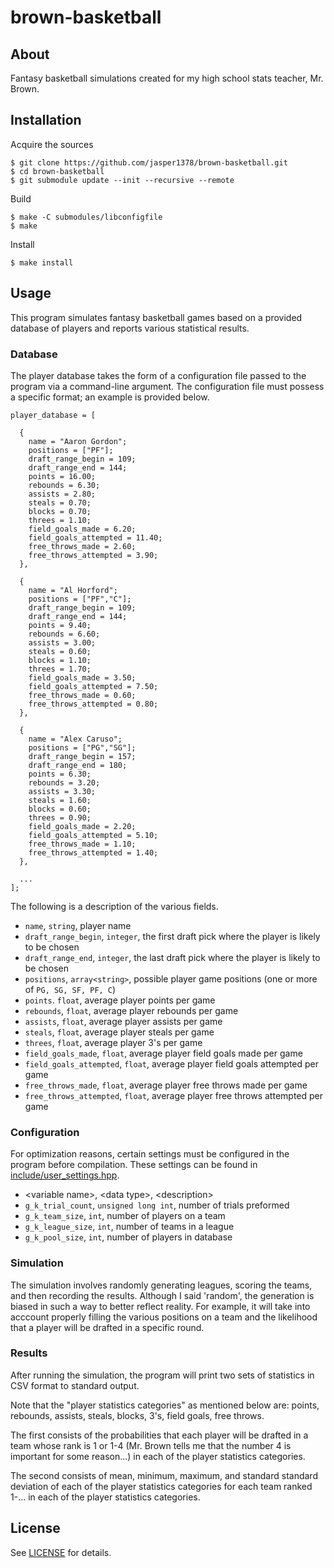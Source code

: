 # brown-basketball

## About

Fantasy basketball simulations created for my high school stats teacher, Mr. Brown.

<!---
Please note that I know nothing about basketball.
--->

## Installation

Acquire the sources
```
$ git clone https://github.com/jasper1378/brown-basketball.git
$ cd brown-basketball
$ git submodule update --init --recursive --remote
```
Build
```
$ make -C submodules/libconfigfile
$ make
```
Install
```
$ make install
```

## Usage

This program simulates fantasy basketball games based on a provided database of players and reports various statistical results.

### Database

The player database takes the form of a configuration file passed to the program via a command-line argument. The configuration file must possess a specific format; an example is provided below.
```
player_database = [

  {
    name = "Aaron Gordon";
    positions = ["PF"];
    draft_range_begin = 109;
    draft_range_end = 144;
    points = 16.00;
    rebounds = 6.30;
    assists = 2.80;
    steals = 0.70;
    blocks = 0.70;
    threes = 1.10;
    field_goals_made = 6.20;
    field_goals_attempted = 11.40;
    free_throws_made = 2.60;
    free_throws_attempted = 3.90;
  },

  {
    name = "Al Horford";
    positions = ["PF","C"];
    draft_range_begin = 109;
    draft_range_end = 144;
    points = 9.40;
    rebounds = 6.60;
    assists = 3.00;
    steals = 0.60;
    blocks = 1.10;
    threes = 1.70;
    field_goals_made = 3.50;
    field_goals_attempted = 7.50;
    free_throws_made = 0.60;
    free_throws_attempted = 0.80;
  },

  {
    name = "Alex Caruso";
    positions = ["PG","SG"];
    draft_range_begin = 157;
    draft_range_end = 180;
    points = 6.30;
    rebounds = 3.20;
    assists = 3.30;
    steals = 1.60;
    blocks = 0.60;
    threes = 0.90;
    field_goals_made = 2.20;
    field_goals_attempted = 5.10;
    free_throws_made = 1.10;
    free_throws_attempted = 1.40;
  },

  ...
];
```
The following is a description of the various fields.
- `name`, `string`, player name
- `draft_range_begin`, `integer`, the first draft pick where the player is likely to be chosen
- `draft_range_end`, `integer`, the last draft pick where the player is likely to be chosen
- `positions`, `array<string>`, possible player game positions (one or more of `PG, SG, SF, PF, C`)
- `points`. `float`, average player points per game
- `rebounds`, `float`, average player rebounds per game
- `assists`, `float`, average player assists per game
- `steals`, `float`, average player steals per game
- `threes`, `float`, average player 3's per game
- `field_goals_made`, `float`, average player field goals made per game
- `field_goals_attempted`, `float`, average player field goals attempted per game
- `free_throws_made`, `float`, average player free throws made per game
- `free_throws_attempted`, `float`, average player free throws attempted per game

<!---
If perhaps you are storing player statistics in a spreadsheet, a CSV (or rather tab-separated) file in the format below can be easily converted to the configuration file format using the Vim macro specified in [vim_macro_format_database.txt](vim_macro_format_database.txt).
```
name	positions	draft_range_begin	draft_range_end	points	rebounds	assists	steals	blocks	threes	field_goals_made	field_goals_attempted	free_throws_made	free_throws_attempted
Aaron Gordon	PF	109	144	16.00	6.30	2.80	0.70	0.70	1.10	6.20	11.40	2.60	3.90
Al Horford	PF,C	109	144	9.40	6.60	3.00	0.60	1.10	1.70	3.50	7.50	0.60	0.80
Alex Caruso	PG,SG	157	180	6.30	3.20	3.30	1.60	0.60	0.90	2.20	5.10	1.10	1.40
...
```
--->

### Configuration

For optimization reasons, certain settings must be configured in the program before compilation. These settings can be found in [include/user_settings.hpp](user_settings.hpp).
- \<variable name\>, \<data type\>, \<description\>
- `g_k_trial_count`, `unsigned long int`, number of trials preformed
- `g_k_team_size`, `int`, number of players on a team
- `g_k_league_size`, `int`, number of teams in a league
- `g_k_pool_size`, `int`, number of players in database

### Simulation

The simulation involves randomly generating leagues, scoring the teams, and then recording the results. Although I said 'random', the generation is biased in such a way to better reflect reality. For example, it will take into acccount properly filling the various positions on a team and the likelihood that a player will be drafted in a specific round.

### Results

After running the simulation, the program will print two sets of statistics in CSV format to standard output.

Note that the "player statistics categories" as mentioned below are: points, rebounds, assists, steals, blocks, 3's, field goals, free throws.

The first consists of the probabilities that each player will be drafted in a team whose rank is 1 or 1-4 (Mr. Brown tells me that the number 4 is important for some reason...) in each of the player statistics categories.

The second consists of mean, minimum, maximum, and standard standard deviation of each of the player statistics categories for each team ranked 1-... in each of the player statistics categories.

## License

See [LICENSE](LICENSE) for details.
